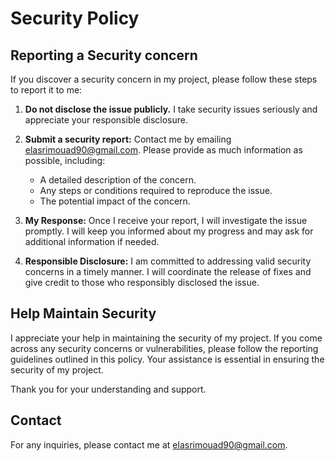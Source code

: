 # Security Policy

## Reporting a Security concern

If you discover a security concern in my project, please follow these steps to report it to me:

1. **Do not disclose the issue publicly.** I take security issues seriously and appreciate your responsible disclosure.

2. **Submit a security report:** Contact me by emailing [elasrimouad90@gmail.com](mailto:elasrimouad90@gmail.com). Please provide as much information as possible, including:
   - A detailed description of the concern.
   - Any steps or conditions required to reproduce the issue.
   - The potential impact of the concern.

3. **My Response:** Once I receive your report, I will investigate the issue promptly. I will keep you informed about my progress and may ask for additional information if needed.

4. **Responsible Disclosure:** I am committed to addressing valid security concerns in a timely manner. I will coordinate the release of fixes and give credit to those who responsibly disclosed the issue.

## Help Maintain Security

I appreciate your help in maintaining the security of my project. If you come across any security concerns or vulnerabilities, please follow the reporting guidelines outlined in this policy. Your assistance is essential in ensuring the security of my project.

Thank you for your understanding and support.

## Contact

For any inquiries, please contact me at [elasrimouad90@gmail.com](mailto:elasrimouad90@gmail.com).
